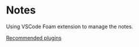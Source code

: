 # Notes

Using VSCode Foam extension to manage the notes.

[Recommended plugins](https://foambubble.github.io/foam/user/getting-started/recommended-extensions)
